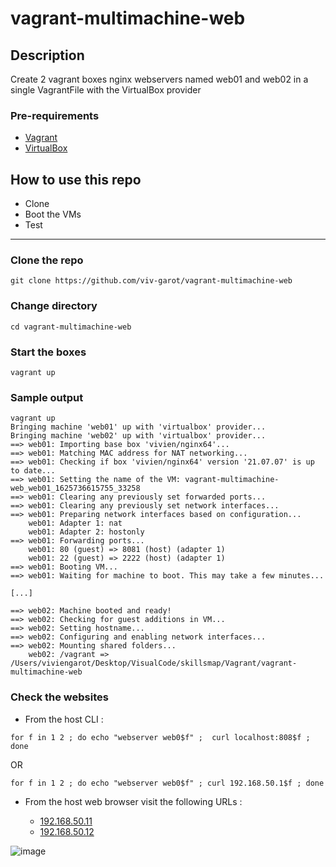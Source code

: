 # vagrant-multimachine-web

## Description
Create 2 vagrant boxes nginx webservers named web01 and web02 in a single VagrantFile with the VirtualBox provider

### Pre-requirements

* [Vagrant](https://www.vagrantup.com/downloads)
* [VirtualBox](https://www.virtualbox.org/wiki/Downloads)

## How to use this repo

- Clone
- Boot the VMs
- Test

---

### Clone the repo

```
git clone https://github.com/viv-garot/vagrant-multimachine-web
```

### Change directory

```
cd vagrant-multimachine-web
```

### Start the boxes

```
vagrant up
```

### Sample output

```
vagrant up
Bringing machine 'web01' up with 'virtualbox' provider...
Bringing machine 'web02' up with 'virtualbox' provider...
==> web01: Importing base box 'vivien/nginx64'...
==> web01: Matching MAC address for NAT networking...
==> web01: Checking if box 'vivien/nginx64' version '21.07.07' is up to date...
==> web01: Setting the name of the VM: vagrant-multimachine-web_web01_1625736615755_33258
==> web01: Clearing any previously set forwarded ports...
==> web01: Clearing any previously set network interfaces...
==> web01: Preparing network interfaces based on configuration...
    web01: Adapter 1: nat
    web01: Adapter 2: hostonly
==> web01: Forwarding ports...
    web01: 80 (guest) => 8081 (host) (adapter 1)
    web01: 22 (guest) => 2222 (host) (adapter 1)
==> web01: Booting VM...
==> web01: Waiting for machine to boot. This may take a few minutes...

[...]

==> web02: Machine booted and ready!
==> web02: Checking for guest additions in VM...
==> web02: Setting hostname...
==> web02: Configuring and enabling network interfaces...
==> web02: Mounting shared folders...
    web02: /vagrant => /Users/viviengarot/Desktop/VisualCode/skillsmap/Vagrant/vagrant-multimachine-web
```

### Check the websites

- From the host CLI :

```
for f in 1 2 ; do echo "webserver web0$f" ;  curl localhost:808$f ; done
```

OR

```
for f in 1 2 ; do echo "webserver web0$f" ; curl 192.168.50.1$f ; done
```


- From the host web browser visit the following URLs :

  - [192.168.50.11](http://192.168.50.11)
  - [192.168.50.12](http://192.168.50.12)


![image](https://user-images.githubusercontent.com/85481359/124901469-58c76e80-dfe2-11eb-870d-67218bf66219.png)

